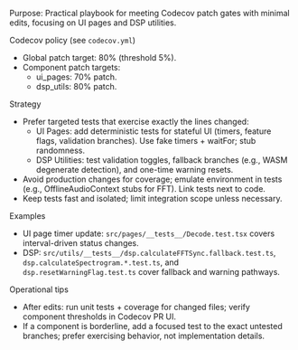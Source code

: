 Purpose: Practical playbook for meeting Codecov patch gates with minimal edits, focusing on UI pages and DSP utilities.

Codecov policy (see `codecov.yml`)
- Global patch target: 80% (threshold 5%).
- Component patch targets:
  - ui_pages: 70% patch.
  - dsp_utils: 80% patch.

Strategy
- Prefer targeted tests that exercise exactly the lines changed:
  - UI Pages: add deterministic tests for stateful UI (timers, feature flags, validation branches). Use fake timers + waitFor; stub randomness.
  - DSP Utilities: test validation toggles, fallback branches (e.g., WASM degenerate detection), and one-time warning resets.
- Avoid production changes for coverage; emulate environment in tests (e.g., OfflineAudioContext stubs for FFT). Link tests next to code.
- Keep tests fast and isolated; limit integration scope unless necessary.

Examples
- UI page timer update: `src/pages/__tests__/Decode.test.tsx` covers interval-driven status changes.
- DSP: `src/utils/__tests__/dsp.calculateFFTSync.fallback.test.ts`, `dsp.calculateSpectrogram.*.test.ts`, and `dsp.resetWarningFlag.test.ts` cover fallback and warning pathways.

Operational tips
- After edits: run unit tests + coverage for changed files; verify component thresholds in Codecov PR UI.
- If a component is borderline, add a focused test to the exact untested branches; prefer exercising behavior, not implementation details.